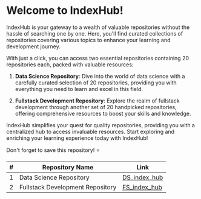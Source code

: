 # Welcome to IndexHub!

IndexHub is your gateway to a wealth of valuable repositories without the hassle of searching one by one. Here, you'll find curated collections of repositories covering various topics to enhance your learning and development journey.

With just a click, you can access two essential repositories containing 20 repositories each, packed with valuable resources:

1. **Data Science Repository**: Dive into the world of data science with a carefully curated selection of 20 repositories, providing you with everything you need to learn and excel in this field.

2. **Fullstack Development Repository**: Explore the realm of fullstack development through another set of 20 handpicked repositories, offering comprehensive resources to boost your skills and knowledge.

IndexHub simplifies your quest for quality repositories, providing you with a centralized hub to access invaluable resources. Start exploring and enriching your learning experience today with IndexHub!

Don't forget to save this repository! ⭐️



| #   | Repository Name                           | Link                                                |
| --- | ----------------------------------------- | --------------------------------------------------- |
| 1   | Data Science Repository                   | [DS_index_hub](https://github.com/MontielAguilar/DS_index_hub) |
| 2   | Fullstack Development Repository          | [FS_index_hub](https://github.com/MontielAguilar/FS_index_hub) |
